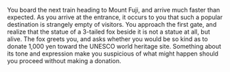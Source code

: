 You board the next train heading to Mount Fuji, and arrive much faster than 
expected.  As you arrive at the entrance, it occurs to you that such a 
popular destination is strangely empty of visitors.  You approach the 
first gate, and realize that the statue of a 3-tailed fox beside it is 
not a statue at all, but alive.  The fox greets you, and asks whether 
you would be so kind as to donate 1,000 yen toward the UNESCO world 
heritage site.  Something about its tone and expression make you 
suspicious of what might happen should you proceed without making a donation.